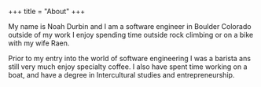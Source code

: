 +++
title = "About"
+++

My name is Noah Durbin and I am a software engineer in Boulder Colorado outside of my work I enjoy spending time outside rock climbing or on a bike with my wife Raen.

Prior to my entry into the world of software engineering I was a barista ans still very much enjoy specialty coffee. I also have spent time working on a boat, and have a degree in Intercultural studies and entrepreneurship.
